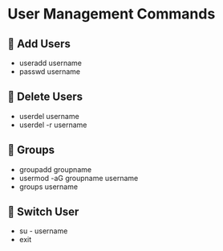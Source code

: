 #  User Management Commands

## 🔹 Add Users
- useradd username  
- passwd username  

## 🔹 Delete Users
- userdel username  
- userdel -r username  

## 🔹 Groups
- groupadd groupname  
- usermod -aG groupname username  
- groups username  

## 🔹 Switch User
- su - username  
- exit  
